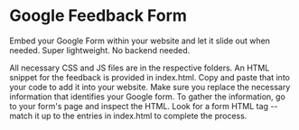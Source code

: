 Google Feedback Form
==============

Embed your Google Form within your website and let it slide out when needed.  Super lightweight.  No backend needed.

All necessary CSS and JS files are in the respective folders.  An HTML snippet for the feedback is provided in index.html.  Copy and paste that into your code to add it into your website.  Make sure you replace the necessary information that identifies your Google form.  To gather the information, go to your form's page and inspect the HTML.  Look for a form HTML tag -- match it up to the entries in index.html to complete the process.
